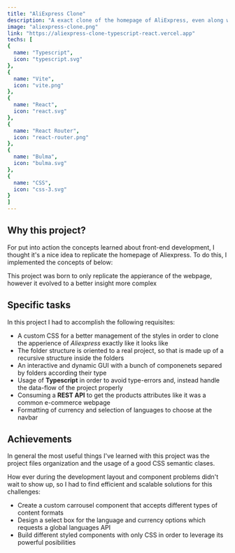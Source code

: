 ```yaml
---
title: "AliExpress Clone"
description: "A exact clone of the homepage of AliExpress, even along with a set of features with dynamic behaviour"
image: "aliexpress-clone.png"
link: "https://aliexpress-clone-typescript-react.vercel.app"
techs: [
{
  name: "Typescript",
  icon: "typescript.svg"
},
{
  name: "Vite",
  icon: "vite.png"
},
{
  name: "React",
  icon: "react.svg"
}, 
{
  name: "React Router",
  icon: "react-router.png"
},
{
  name: "Bulma",
  icon: "bulma.svg"
},
{
  name: "CSS",
  icon: "css-3.svg"
}
]
---
```


## Why this project?

For put into action the concepts learned about front-end development, I thought it's a nice idea to replicate the homepage of Aliexpress.
To do this, I implemented the concepts  of below:

This project was born to only replicate the appierance of the webpage, however it evolved to a better insight more complex

## Specific tasks

In this project I had to accomplish the following requisites:

* A custom CSS for a better management of the styles in order to clone the apperience of _Aliexpress_ exactly like it looks like
* The folder structure is oriented to a real project, so that is made up of a recursive structure inside the folders
* An interactive and dynamic GUI with a bunch of componenets separed by folders according their type
* Usage of __Typescript__ in order to avoid type-errors and, instead handle the data-flow of the project properly
* Consuming a **REST API** to get the products attributes like it was a common e-commerce webpage
* Formatting of currency and selection of languages to choose at the navbar

## Achievements

In general the most useful things I've learned with this project was the project files organization and the usage of a good CSS semantic clases. 

How ever during the development layout and component problems didn't wait to show up, so I had to find efficient and scalable solutions for this challenges:

* Create a custom carrousel component that accepts different types of content formats
* Design a select box for the language and currency options which requests a global languages API
* Build different styled components with only CSS in order to leverage its powerful posibilities